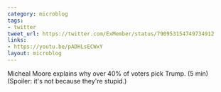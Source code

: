 ```yaml
---
category: microblog
tags:
- twitter
tweet_url: https://twitter.com/ExMember/status/790953154749734912
links:
- https://youtu.be/pADHLsECWxY
layout: microblog
---
```

Micheal Moore explains why over 40% of voters pick Trump. (5 min) (Spoiler: it's not because they're stupid.)
